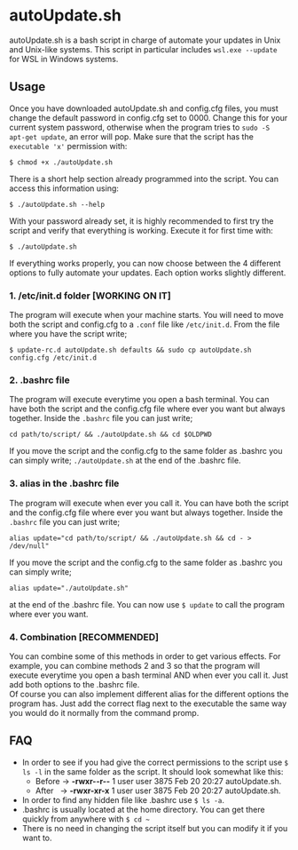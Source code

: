 # autoUpdate.sh
autoUpdate.sh is a bash script in charge of automate your updates in Unix and Unix-like systems. This script in particular includes `wsl.exe --update` for WSL in Windows systems.

## Usage
Once you have downloaded autoUpdate.sh and config.cfg files, you must change the default password in config.cfg set to 0000. Change this for your current system password, otherwise when the program tries to `sudo -S apt-get update`, an error will pop. Make sure that the script has the `executable 'x'` permission with:
```
$ chmod +x ./autoUpdate.sh
```
There is a short help section already programmed into the script. You can access this information using: 
```
$ ./autoUpdate.sh --help
```
With your password already set, it is highly recommended to first try the script and verify that everything is working. Execute it for first time with:
```
$ ./autoUpdate.sh
```
If everything works properly, you can now choose between the 4 different options to fully automate your updates. Each option works slightly different.
### 1. /etc/init.d folder [WORKING ON IT]
<!-- 
buscar: carpeta autostart linux
sale: El directorio /etc/xdg/autostart contiene aplicaciones que se inician para todos los usuarios del equipo. Si queremos que una aplicación se inicie sólo para un usuario en particular, deberemos ubicar el lanzador (el archivo con extensión . desktop) en el directorio ~/. config/autostart.
http://somebooks.es/ejecutar-un-programa-automaticamente-al-iniciar-sesion-en-ubuntu-20-04-lts/ 
https://geekflare.com/es/how-to-auto-start-services-on-boot-in-linux/
http://somebooks.es/como-ver-y-administrar-todos-los-programas-que-se-ejecutan-al-iniciar-una-sesion-de-ubuntu-20-04-lts/#:~:text=El%20directorio%20%2Fetc%2Fxdg%2Fautostart%20contiene%20aplicaciones%20que%20se,config%2Fautostart.
-->
The program will execute when your machine starts. You will need to move both the script and config.cfg to a `.conf` file like `/etc/init.d`. From the file where you have the script write;
```
$ update-rc.d autoUpdate.sh defaults && sudo cp autoUpdate.sh config.cfg /etc/init.d
```
### 2. .bashrc file
The program will execute everytime you open a bash terminal. You can have both the script and the config.cfg file where ever you want but always together. Inside the `.bashrc` file you can just write;
```
cd path/to/script/ && ./autoUpdate.sh && cd $OLDPWD
```
If you move the script and the config.cfg to the same folder as .bashrc you can simply write; `./autoUpdate.sh` at the end of the .bashrc file.
### 3. alias in the .bashrc file
The program will execute when ever you call it. You can have both the script and the config.cfg file where ever you want but always together. Inside the `.bashrc` file you can just write;
```
alias update="cd path/to/script/ && ./autoUpdate.sh && cd - > /dev/null"
```
If you move the script and the config.cfg to the same folder as .bashrc you can simply write; 
```
alias update="./autoUpdate.sh"
```
at the end of the .bashrc file. You can now use `$ update` to call the program where ever you want.
### 4. Combination [RECOMMENDED]
You can combine some of this methods in order to get various effects. For example, you can combine methods 2 and 3 so that the program will execute everytime you open a bash terminal AND when ever you call it. Just add both options to the .bashrc file.  
Of course you can also implement different alias for the different options the program has. Just add the correct flag next to the executable the same way you would do it normally from the command promp.

## FAQ
- In order to see if you had give the correct permissions to the script use `$ ls -l` in the same folder as the script. It should look somewhat like this: 
  - Before -> **-rwxr--r--** 1 user user 3875 Feb 20 20:27 autoUpdate.sh.
  - After &nbsp;  -> **-rwxr-xr-x** 1 user user 3875 Feb 20 20:27 autoUpdate.sh.
- In order to find any hidden file like .bashrc use `$ ls -a`.
- .bashrc is usually located at the home directory. You can get there quickly from anywhere with `$ cd ~`
- There is no need in changing the script itself but you can modify it if you want to.  
